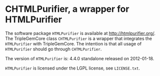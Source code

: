 CHTMLPurifier, a wrapper for HTMLPurifier
=====================================================

The software package `HTMLPurifier` is available at http://htmlpurifier.org/.
The TripleGemCore class `CHTMLPurifier` is a wrapper that integrates the `HTMLPurifier` with TripleGemCore. The 
intention is that all usage of `HTMLPurifier` should go through `CHTMLPurifier`.

The version of `HTMLPurifier` is: 4.4.0 standalone released on 2012-01-18.

`HTMLPurifier` is licensed under the LGPL license, see `LICENSE.txt`.


